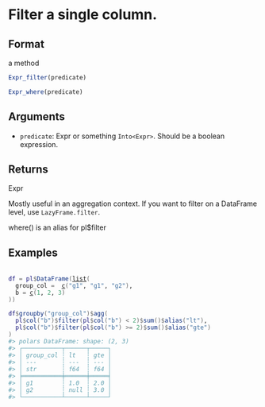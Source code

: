 # Filter a single column.

## Format

a method

```r
Expr_filter(predicate)

Expr_where(predicate)
```

## Arguments

- `predicate`: Expr or something `Into<Expr>`. Should be a boolean expression.

## Returns

Expr

Mostly useful in an aggregation context. If you want to filter on a DataFrame level, use `LazyFrame.filter`.

where() is an alias for pl$filter

## Examples

<pre class='r-example'> <code> <span class='r-in'><span></span></span>
<span class='r-in'><span><span class='va'>df</span> <span class='op'>=</span> <span class='va'>pl</span><span class='op'>$</span><span class='fu'>DataFrame</span><span class='op'>(</span><span class='fu'><a href='https://rdrr.io/r/base/list.html'>list</a></span><span class='op'>(</span></span></span>
<span class='r-in'><span>  group_col <span class='op'>=</span>  <span class='fu'><a href='https://rdrr.io/r/base/c.html'>c</a></span><span class='op'>(</span><span class='st'>"g1"</span>, <span class='st'>"g1"</span>, <span class='st'>"g2"</span><span class='op'>)</span>,</span></span>
<span class='r-in'><span>  b <span class='op'>=</span> <span class='fu'><a href='https://rdrr.io/r/base/c.html'>c</a></span><span class='op'>(</span><span class='fl'>1</span>, <span class='fl'>2</span>, <span class='fl'>3</span><span class='op'>)</span></span></span>
<span class='r-in'><span><span class='op'>)</span><span class='op'>)</span></span></span>
<span class='r-in'><span></span></span>
<span class='r-in'><span><span class='va'>df</span><span class='op'>$</span><span class='fu'>groupby</span><span class='op'>(</span><span class='st'>"group_col"</span><span class='op'>)</span><span class='op'>$</span><span class='fu'>agg</span><span class='op'>(</span></span></span>
<span class='r-in'><span>  <span class='va'>pl</span><span class='op'>$</span><span class='fu'>col</span><span class='op'>(</span><span class='st'>"b"</span><span class='op'>)</span><span class='op'>$</span><span class='fu'>filter</span><span class='op'>(</span><span class='va'>pl</span><span class='op'>$</span><span class='fu'>col</span><span class='op'>(</span><span class='st'>"b"</span><span class='op'>)</span> <span class='op'>&lt;</span> <span class='fl'>2</span><span class='op'>)</span><span class='op'>$</span><span class='fu'>sum</span><span class='op'>(</span><span class='op'>)</span><span class='op'>$</span><span class='fu'>alias</span><span class='op'>(</span><span class='st'>"lt"</span><span class='op'>)</span>,</span></span>
<span class='r-in'><span>  <span class='va'>pl</span><span class='op'>$</span><span class='fu'>col</span><span class='op'>(</span><span class='st'>"b"</span><span class='op'>)</span><span class='op'>$</span><span class='fu'>filter</span><span class='op'>(</span><span class='va'>pl</span><span class='op'>$</span><span class='fu'>col</span><span class='op'>(</span><span class='st'>"b"</span><span class='op'>)</span> <span class='op'>&gt;=</span> <span class='fl'>2</span><span class='op'>)</span><span class='op'>$</span><span class='fu'>sum</span><span class='op'>(</span><span class='op'>)</span><span class='op'>$</span><span class='fu'>alias</span><span class='op'>(</span><span class='st'>"gte"</span><span class='op'>)</span></span></span>
<span class='r-in'><span><span class='op'>)</span></span></span>
<span class='r-out co'><span class='r-pr'>#&gt;</span> polars DataFrame: shape: (2, 3)</span>
<span class='r-out co'><span class='r-pr'>#&gt;</span> ┌───────────┬──────┬─────┐</span>
<span class='r-out co'><span class='r-pr'>#&gt;</span> │ group_col ┆ lt   ┆ gte │</span>
<span class='r-out co'><span class='r-pr'>#&gt;</span> │ ---       ┆ ---  ┆ --- │</span>
<span class='r-out co'><span class='r-pr'>#&gt;</span> │ str       ┆ f64  ┆ f64 │</span>
<span class='r-out co'><span class='r-pr'>#&gt;</span> ╞═══════════╪══════╪═════╡</span>
<span class='r-out co'><span class='r-pr'>#&gt;</span> │ g1        ┆ 1.0  ┆ 2.0 │</span>
<span class='r-out co'><span class='r-pr'>#&gt;</span> │ g2        ┆ null ┆ 3.0 │</span>
<span class='r-out co'><span class='r-pr'>#&gt;</span> └───────────┴──────┴─────┘</span>
 </code></pre>